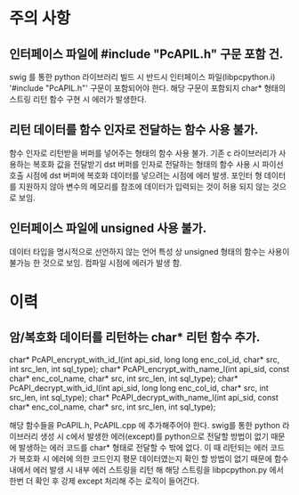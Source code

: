 # 주의 사항
## 인터페이스 파일에 #include "PcAPIL.h" 구문 포함 건. 
swig 를 통한 python 라이브러리 빌드 시 반드시 인터페이스 파일(libpcpython.i) '#include "PcAPIL.h"' 구문이 포함되어야 한다. 
해당 구문이 포함되지 char* 형태의 스트링 리턴 함수 구현 시 에러가 발생한다. 

## 리턴 데이터를 함수 인자로 전달하는 함수 사용 불가. 
함수 인자로 리턴받을 버퍼를 넣어주는 형태의 함수 사용 불가. 
기존 c 라이브러리가 사용하는 복호화 값을 전달받기 dst 버퍼를 인자로 전달하는 형태의 함수 사용 시 파이선 호출 시점에 dst 버퍼에 복호화 데이터를 넣으려는 시점에 에러 발생. 
포인터 형 데이터를 지원하지 않아 변수의 메모리를 참조에 데이터가 입력되는 것이 허용 되지 않는 것으로 보임. 

## 인터페이스 파일에 unsigned 사용 불가. 
데이터 타입을 명시적으로 선언하지 않는 언어 특성 상 unsigned 형태의 함수는 사용이 불가능 한 것으로 보임. 
컴파일 시점에 에러가 발생 함. 

# 이력
## 암/복호화 데이터를 리턴하는 char* 리턴 함수 추가. 
char* PcAPI_encrypt_with_id_l(int api_sid, long long enc_col_id, char* src, int src_len, int sql_type);
char* PcAPI_encrypt_with_name_l(int api_sid, const char* enc_col_name, char* src, int src_len, int sql_type);
char* PcAPI_decrypt_with_id_l(int api_sid, long long enc_col_id, char* src, int src_len, int sql_type);
char* PcAPI_decrypt_with_name_l(int api_sid, const char* enc_col_name, char* src, int src_len, int sql_type);

해당 함수들을 PcAPIL.h, PcAPIL.cpp 에 추가해주어야 한다. 
swig를 통한 python 라이브러리 생성 시 c에서 발생한 에러(except)를 python으로 전달할 방법이 없기 때문에 발생하는 에러 코드를 char* 형태로 전달할 수 밖에 없다. 
이 때 리턴되는 에러 코드가 복호화 시 에러에 의한 코드인지 평문 데이터였는지 확인 할 방법이 없기 때문에 함수 내에서 에러 발생 시 내부 에러 스트링을 리턴 해 해당 스트링을 libpcpython.py 에서 한번 더 확인 후 강제 except 처리해 주는 로직이 들어간다. 

